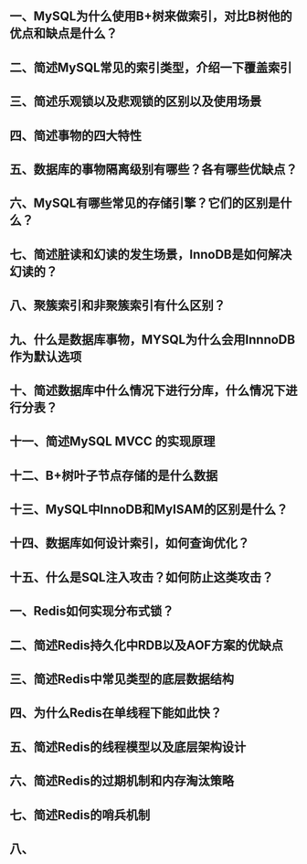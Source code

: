 ## 一、MySQL为什么使用B+树来做索引，对比B树他的优点和缺点是什么？
## 二、简述MySQL常见的索引类型，介绍一下覆盖索引
## 三、简述乐观锁以及悲观锁的区别以及使用场景
## 四、简述事物的四大特性
## 五、数据库的事物隔离级别有哪些？各有哪些优缺点？
## 六、MySQL有哪些常见的存储引擎？它们的区别是什么？
## 七、简述脏读和幻读的发生场景，InnoDB是如何解决幻读的？
## 八、聚簇索引和非聚簇索引有什么区别？
## 九、什么是数据库事物，MYSQL为什么会用InnnoDB作为默认选项
## 十、简述数据库中什么情况下进行分库，什么情况下进行分表？
## 十一、简述MySQL MVCC 的实现原理
## 十二、B+树叶子节点存储的是什么数据
## 十三、MySQL中InnoDB和MyISAM的区别是什么？
## 十四、数据库如何设计索引，如何查询优化？
## 十五、什么是SQL注入攻击？如何防止这类攻击？

## 一、Redis如何实现分布式锁？
## 二、简述Redis持久化中RDB以及AOF方案的优缺点
## 三、简述Redis中常见类型的底层数据结构
## 四、为什么Redis在单线程下能如此快？
## 五、简述Redis的线程模型以及底层架构设计
## 六、简述Redis的过期机制和内存淘汰策略
## 七、简述Redis的哨兵机制
## 八、
